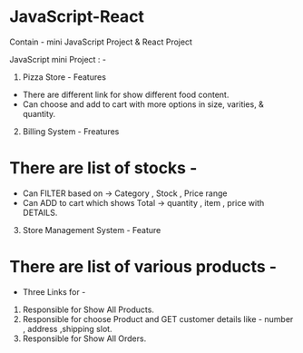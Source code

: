 # JavaScript-React

Contain - mini JavaScript Project & React Project 

JavaScript mini Project : -

1)   Pizza Store - Features
* There are different link for show different food content.
* Can choose and add to cart with more options in size, varities, & quantity.

2)  Billing System - Freatures
# There are list of stocks - 
* Can FILTER based on -> Category , Stock , Price range
* Can ADD to cart which shows Total -> quantity , item , price with DETAILS.

3) Store Management System - Feature 
# There are list of various products - 
- Three Links for - 
1. Responsible for Show All Products. 
2. Responsible for choose Product and GET customer details like - number , address ,shipping slot.
3. Responsible for Show All Orders. 





